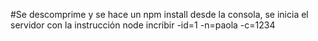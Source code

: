 #Se descomprime y se hace un npm install desde la consola, se inicia el servidor con la instrucción node incribir -id=1 -n=paola -c=1234